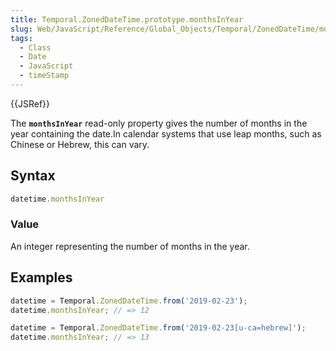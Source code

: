 ```yaml
---
title: Temporal.ZonedDateTime.prototype.monthsInYear
slug: Web/JavaScript/Reference/Global_Objects/Temporal/ZonedDateTime/monthsInYear
tags:
  - Class
  - Date
  - JavaScript
  - timeStamp
---
```

{{JSRef}}

The **`monthsInYear`** read-only property gives the number of months in the year
containing the date.In calendar systems that use leap months, such as Chinese or
Hebrew, this can vary.

## Syntax

```js
datetime.monthsInYear
```

### Value

An integer representing the number of months in the year.

## Examples

```js
datetime = Temporal.ZonedDateTime.from('2019-02-23');
datetime.monthsInYear; // => 12

datetime = Temporal.ZonedDateTime.from('2019-02-23[u-ca=hebrew]');
datetime.monthsInYear; // => 13
```
